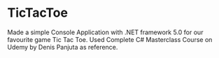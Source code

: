 # TicTacToe


Made  a simple Console Application with .NET framework 5.0 for our favourite game Tic Tac Toe. 
Used Complete C# Masterclass  Course on Udemy by Denis Panjuta as reference.
